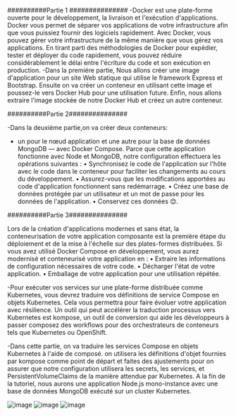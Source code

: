 ##########Partie 1 ###############
-Docker est une plate-forme ouverte pour le développement, la livraison et l'exécution d'applications. Docker vous permet de séparer vos applications de votre infrastructure afin que vous puissiez fournir des logiciels rapidement. Avec Docker, vous pouvez gérer votre infrastructure de la même manière que vous gérez vos applications. En tirant parti des méthodologies de Docker pour expédier, tester et déployer du code rapidement, vous pouvez réduire considérablement le délai entre l'écriture du code et son exécution en production.
-Dans la premiére partie, Nous allons créer une image d'application pour un site Web statique qui utilise le framework Express et Bootstrap. Ensuite on va créer un conteneur en utilisant cette image et poussez-le vers Docker Hub pour une utilisation future. 
Enfin, nous allons extraire l'image stockée de notre Docker Hub et créez un autre conteneur.

##########Partie 2###############

-Dans la deuxiéme partie,on va créer deux conteneurs:
- un pour le nœud application et une autre pour la base de données MongoDB — avec Docker Compose. Parce que cette application fonctionne avec Node et MongoDB, notre configuration effectuera les opérations suivantes :
• Synchronisez le code de l'application sur l'hôte avec le code dans le conteneur pour faciliter les changements au cours du développement.
• Assurez-vous que les modifications apportées au code d'application fonctionnent sans redémarrage.
• Créez une base de données protégée par un utilisateur et un mot de passe pour les données de l'application.
• Conservez ces données 😊.

##########Partie 3###############

Lors de la création d'applications modernes et sans état, la conteneurisation de votre application composante est la première étape du déploiement et de la mise à l'échelle sur des plates-formes distribuées. Si vous avez utilisé Docker Compose en développement, vous aurez modernisé et conteneurisé votre application en :
• Extraire les informations de configuration nécessaires de votre code.
• Décharger l'état de votre application.
• Emballage de votre application pour une utilisation répétée.

-Pour exécuter vos services sur une plate-forme distribuée comme Kubernetes, vous devrez traduire vos définitions de service Compose en objets Kubernetes. Cela vous permettra pour faire évoluer votre application avec résilience. Un outil qui peut accélérer la traduction processus vers Kubernetes est kompose, un outil de conversion qui aide les développeurs à passer composez des workflows pour des orchestrateurs de conteneurs tels que Kubernetes ou OpenShift.

-Dans cette partie, on va traduire les services Compose en objets Kubernetes à l'aide de composé. on utilisera les définitions d'objet fournies par kompose comme point de départ et faites des ajustements pour on assurer que notre configuration utilisera les secrets, les services, et PersistentVolumeClaims de la manière attendue par Kubernetes. A la fin de la
tutoriel, nous aurons une application Node.js mono-instance avec une base de données MongoDB exécuté sur un cluster Kubernetes.

![image](https://user-images.githubusercontent.com/78323027/150656516-17e81f53-0441-436f-82ed-ab9a6e027c59.png)
![image](https://user-images.githubusercontent.com/78323027/150656524-3d6fc192-29d7-48c5-8034-16ce65ade5f0.png)
![image](https://user-images.githubusercontent.com/78323027/150656532-7940b1c0-5e1c-4926-9f96-e4c9a019eee4.png)


